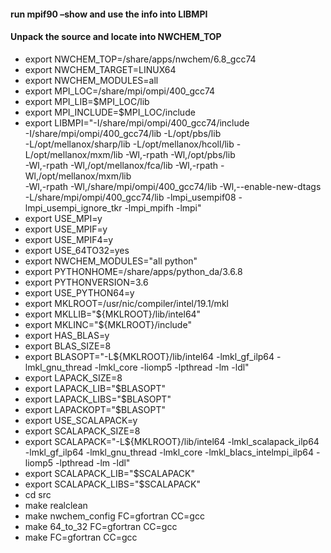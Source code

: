 
#### run mpif90 –show and use the info into LIBMPI
#### Unpack the source and locate into NWCHEM_TOP


- export NWCHEM_TOP=/share/apps/nwchem/6.8_gcc74
- export NWCHEM_TARGET=LINUX64
- export NWCHEM_MODULES=all
- export MPI_LOC=/share/mpi/ompi/400_gcc74
- export MPI_LIB=$MPI_LOC/lib
- export MPI_INCLUDE=$MPI_LOC/include
- export LIBMPI="-I/share/mpi/ompi/400_gcc74/include \
-I/share/mpi/ompi/400_gcc74/lib -L/opt/pbs/lib \
-L/opt/mellanox/sharp/lib -L/opt/mellanox/hcoll/lib -L/opt/mellanox/mxm/lib -Wl,-rpath -Wl,/opt/pbs/lib \
-Wl,-rpath -Wl,/opt/mellanox/fca/lib -Wl,-rpath -Wl,/opt/mellanox/mxm/lib \
-Wl,-rpath -Wl,/share/mpi/ompi/400_gcc74/lib -Wl,--enable-new-dtags \
-L/share/mpi/ompi/400_gcc74/lib -lmpi_usempif08 -lmpi_usempi_ignore_tkr -lmpi_mpifh -lmpi"
- export USE_MPI=y
- export USE_MPIF=y
- export USE_MPIF4=y
- export USE_64TO32=yes
- export NWCHEM_MODULES="all python" 
- export PYTHONHOME=/share/apps/python_da/3.6.8
- export PYTHONVERSION=3.6
- export USE_PYTHON64=y
- export MKLROOT=/usr/nic/compiler/intel/19.1/mkl
- export MKLLIB="${MKLROOT}/lib/intel64"
- export MKLINC="${MKLROOT}/include"
- export HAS_BLAS=y
- export BLAS_SIZE=8
- export BLASOPT="-L${MKLROOT}/lib/intel64 -lmkl_gf_ilp64 -lmkl_gnu_thread -lmkl_core -liomp5 -lpthread -lm -ldl"
- export LAPACK_SIZE=8
- export LAPACK_LIB="$BLASOPT"
- export LAPACK_LIBS="$BLASOPT"
- export LAPACKOPT="$BLASOPT"
- export USE_SCALAPACK=y
- export SCALAPACK_SIZE=8
- export SCALAPACK="-L${MKLROOT}/lib/intel64 -lmkl_scalapack_ilp64 -lmkl_gf_ilp64 -lmkl_gnu_thread -lmkl_core -lmkl_blacs_intelmpi_ilp64 -liomp5 -lpthread -lm -ldl"
- export SCALAPACK_LIB="$SCALAPACK"
- export SCALAPACK_LIBS="$SCALAPACK"
- cd src
- make realclean
- make nwchem_config FC=gfortran CC=gcc
- make 64_to_32 FC=gfortran  CC=gcc
- make FC=gfortran  CC=gcc

